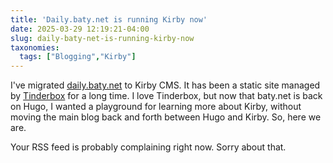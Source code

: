 ```yaml
---
title: 'Daily.baty.net is running Kirby now'
date: 2025-03-29 12:19:21-04:00
slug: daily-baty-net-is-running-kirby-now
taxonomies:
  tags: ["Blogging","Kirby"]
---
```



I've migrated [daily.baty.net](https://daily.baty.net) to Kirby CMS. It has been a static site managed by [Tinderbox](https://eastgate.com/Tinderbox) for a long time. I love Tinderbox, but now that baty.net is back on Hugo, I wanted a playground for learning more about Kirby, without moving the main blog back and forth between Hugo and Kirby. So, here we are.

Your RSS feed is probably complaining right now. Sorry about that.
